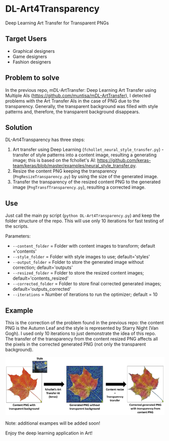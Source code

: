 # DL-Art4Transparency
Deep Learning Art Transfer for Transparent PNGs

## Target Users

* Graphical designers
* Game designers
* Fashion designers

## Problem to solve

In the previous repo, mDL-ArtTransfer: Deep Learning Art Transfer using Multiple AIs (https://github.com/muntisa/mDL-ArtTransfer), I detected problems with the Art Transfer AIs in the case of PNG due to the transparency. Generally, the transparent background was filled with style patterns and, therefore, the transparent background disappears.

## Solution

DL-Art4Transparency has three steps:
1) Art transfer using Deep Learning (`fchollet_neural_style_transfer.py`) - transfer of style patterns into a content image, resulting a generating image; this is based on the fchollet's AI: https://github.com/keras-team/keras/blob/master/examples/neural_style_transfer.py.
2) Resize the content PNG keeping the transparency (`PngResizeTransparency.py`) by using the size of the generated image.
3) Transfer the transparency of the resized content PNG to the generated image (`PngTransfTransparency.py`), resulting a corrected image.

## Use

Just call the main py script (`python DL-Art4Transparency.py`) and keep the folder structure of the repo. This will use only 10 iterations for fast testing of the scripts.

Parameters:

* `--content_folder`   = Folder with content images to transform; default ='contents'
* `--style_folder`     = Folder with style images to use; default='styles'
* `--output_folder`    = Folder to store the generated image without correction; default='outputs'
* `--resized_folder`   = Folder to store the resized content images; default='contents_resized'
* `--corrected_folder` = Folder to store final corrected generated images; default='outputs_corrected'
* `--iterations`       = Number of iterations to run the optimizer; default = 10

## Example

This is the correction of the problem found in the previous repo: the content PNG is the Autumn Leaf and the style is represented by Starry Night (Van Gogh). I used only 10 iterations to just demonstrate the idea of this repo. The transfer of the transparency from the content resized PNG affects all the pixels in the corrected generated PNG (not only the transparent background).

![Output Leaf StaryNight](images/DL-Art4Transparency_Leaf_Starry-night.png)

Note: additional exampes will be added soon!

Enjoy the deep learning application in Art!
